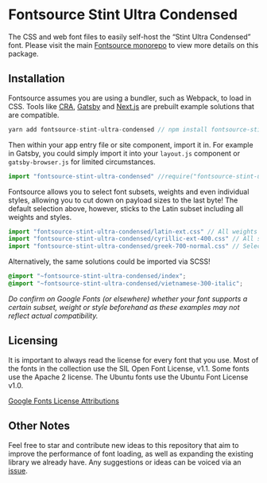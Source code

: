 # Fontsource Stint Ultra Condensed

The CSS and web font files to easily self-host the “Stint Ultra Condensed” font. Please visit the main [Fontsource monorepo](https://github.com/DecliningLotus/fontsource) to view more details on this package.

## Installation

Fontsource assumes you are using a bundler, such as Webpack, to load in CSS. Tools like [CRA](https://create-react-app.dev/), [Gatsby](https://www.gatsbyjs.org/) and [Next.js](https://nextjs.org/) are prebuilt example solutions that are compatible.

```javascript
yarn add fontsource-stint-ultra-condensed // npm install fontsource-stint-ultra-condensed
```

Then within your app entry file or site component, import it in. For example in Gatsby, you could simply import it into your `layout.js` component or `gatsby-browser.js` for limited circumstances.

```javascript
import "fontsource-stint-ultra-condensed" //require("fontsource-stint-ultra-condensed")
```

Fontsource allows you to select font subsets, weights and even individual styles, allowing you to cut down on payload sizes to the last byte! The default selection above, however, sticks to the Latin subset including all weights and styles.

```javascript
import "fontsource-stint-ultra-condensed/latin-ext.css" // All weights and styles included.
import "fontsource-stint-ultra-condensed/cyrillic-ext-400.css" // All styles included.
import "fontsource-stint-ultra-condensed/greek-700-normal.css" // Select either normal or italic.
```

Alternatively, the same solutions could be imported via SCSS!

```scss
@import "~fontsource-stint-ultra-condensed/index";
@import "~fontsource-stint-ultra-condensed/vietnamese-300-italic";
```

_Do confirm on Google Fonts (or elsewhere) whether your font supports a certain subset, weight or style beforehand as these examples may not reflect actual compatibility._

## Licensing 

It is important to always read the license for every font that you use.
Most of the fonts in the collection use the SIL Open Font License, v1.1. Some fonts use the Apache 2 license. The Ubuntu fonts use the Ubuntu Font License v1.0.

[Google Fonts License Attributions](https://fonts.google.com/attribution)

## Other Notes

Feel free to star and contribute new ideas to this repository that aim to improve the performance of font loading, as well as expanding the existing library we already have. Any suggestions or ideas can be voiced via an [issue](https://github.com/DecliningLotus/fontsource/issues).

